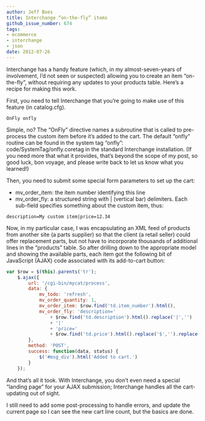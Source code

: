 ```yaml
---
author: Jeff Boes
title: Interchange “on-the-fly” items
github_issue_number: 674
tags:
- ecommerce
- interchange
- json
date: 2012-07-26
---
```


Interchange has a handy feature (which, in my almost-seven-years of involvement, I’d not seen or suspected) allowing you to create an item “on-the-fly”, without requiring any updates to your products table. Here’s a recipe for making this work.

First, you need to tell Interchange that you’re going to make use of this feature (in catalog.cfg).

```plain
OnFly onfly
```

Simple, no? The “OnFly” directive names a subroutine that is called to pre-process the custom item before it’s added to the cart. The default “onfly” routine can be found in the system tag “onfly”: code/SystemTag/onfly.coretag in the standard Interchange installation. (If you need more that what it provides, that’s beyond the scope of my post, so good luck, bon voyage, and please write back to let us know what you learned!)

Then, you need to submit some special form parameters to set up the cart:

- mv_order_item: the item number identifying this line
- mv_order_fly: a structured string with | (vertical bar) delimiters. Each sub-field specifies something about the custom item, thus:

```plain
description=My custom item|price=12.34
```

Now, in my particular case, I was encapsulating an XML feed of products from another site (a parts supplier) so that the client (a retail seller) could offer replacement parts, but not have to incorporate thousands of additional lines in the “products” table. So after drilling down to the appropriate model and showing the available parts, each item got the following bit of JavaScript (AJAX) code associated with its add-to-cart button:

```javascript
var $row = $(this).parents('tr');
    $.ajax({
        url: '/cgi-bin/mycat/process',
        data: {
            mv_todo: 'refresh',
            mv_order_quantity: 1,
            mv_order_item: $row.find('td.item_number').html(),
            mv_order_fly: 'description='
                + $row.find('td.description').html().replace('|','')
                + '|'
                + 'price='
                + $row.find('td.price').html().replace('$','').replace(',','')
        },
        method: 'POST',
        success: function(data, status) {
            $('#msg_div').html('Added to cart.')
        }
    });
```

And that’s all it took. With Interchange, you don’t even need a special “landing page” for your AJAX submission; Interchange handles all the cart-updating out of sight.

I still need to add some post-processing to handle errors, and update the current page so I can see the new cart line count, but the basics are done.
